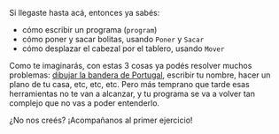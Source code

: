 Si llegaste hasta acá, entonces ya sabés:

- cómo escribir un programa (`program`)
- cómo poner y sacar bolitas, usando `Poner` y `Sacar`
- cómo desplazar el cabezal por el tablero, usando `Mover`

Como te imaginarás, con estas 3 cosas ya podés resolver muchos problemas: [dibujar la bandera de Portugal](/exercises/289), escribir tu nombre, hacer un plano de tu casa, etc, etc, etc. Pero más temprano que tarde esas herramientas no te van a alcanzar, y tu programa se va a volver tan complejo que no vas a poder entenderlo.

¿No nos creés?
¡Acompañanos al primer ejercicio!